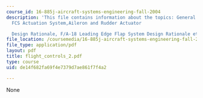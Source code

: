 ```yaml
---
course_id: 16-885j-aircraft-systems-engineering-fall-2004
description: 'This file contains information about the topics: General Approach to
  FCS Actuation System,Aileron and Rudder Actuator

  Design Rationale, F/A-18 Leading Edge Flap System Design Rationale etc.'
file_location: /coursemedia/16-885j-aircraft-systems-engineering-fall-2004/de14f682fa69f4e7379d7ae861f7f4a2_flight_controls_2.pdf
file_type: application/pdf
layout: pdf
title: flight_controls_2.pdf
type: course
uid: de14f682fa69f4e7379d7ae861f7f4a2

---
```

None